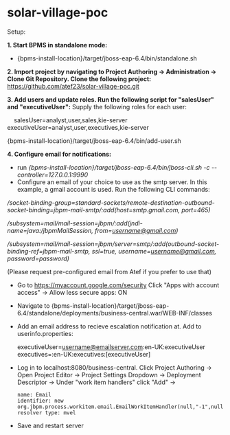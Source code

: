 # solar-village-poc

Setup:

**1. Start BPMS in standalone mode:**
  - {bpms-install-location}/target/jboss-eap-6.4/bin/standalone.sh

**2. Import project by navigating to Project Authoring -> Administration -> Clone Git Repository. Clone the following project:**
  https://github.com/atef23/solar-village-poc.git

**3. Add users and update roles. Run the following script for "salesUser" and "executiveUser":**
Supply the following roles for each user:
      
        salesUser=analyst,user,sales,kie-server
        executiveUser=analyst,user,executives,kie-server
      
{bpms-install-location}/target/jboss-eap-6.4/bin/add-user.sh

**4. Configure email for notifications:**
  - run *{bpms-install-location}/target/jboss-eap-6.4/bin/jboss-cli.sh -c --controller=127.0.0.1:9990*
  - Configure an email of your choice to use as the smtp server. In this example, a gmail account is used. Run the following    CLI commands:
  
  */socket-binding-group=standard-sockets/remote-destination-outbound-socket-binding=jbpm-mail-smtp/:add(host=smtp.gmail.com, port=465)*
  
 */subsystem=mail/mail-session=jbpm/:add(jndi-name=java:/jbpmMailSession, from=username@gmail.com)*  
 
 */subsystem=mail/mail-session=jbpm/server=smtp/:add(outbound-socket-binding-ref=jbpm-mail-smtp, ssl=true, username=username@gmail.com, password=password)*     
  
(Please request pre-configured email from Atef if you prefer to use that)

  - Go to https://myaccount.google.com/security Click "Apps with account access" -> Allow less secure apps: ON
  
  - Navigate to {bpms-install-location}/target/jboss-eap-6.4/standalone/deployments/business-central.war/WEB-INF/classes
  - Add an email address to recieve escalation notification at. Add to userinfo.properties:
      
      executiveUser=username@emailserver.com:en-UK:executiveUser
      executives=:en-UK:executives:[executiveUser]
      
  - Log in to localhost:8080/business-central. Click Project Authoring -> Open Project Editor -> Project Settings Dropdown ->       Deployment Descriptor -> Under "work item handlers" click "Add" -> 

        name: Email
        identifier: new org.jbpm.process.workitem.email.EmailWorkItemHandler(null,"-1",null,null,true)
        resolver type: mvel
        
  - Save and restart server
